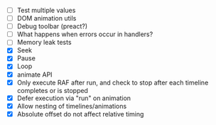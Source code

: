  - [ ] Test multiple values
 - [ ] DOM animation utils
 - [ ] Debug toolbar (preact?)
 - [ ] What happens when errors occur in handlers?
 - [ ] Memory leak tests
 - [X] Seek
 - [X] Pause
 - [X] Loop
 - [X] animate API
 - [X] Only execute RAF after run, and check to stop after each timeline completes or is stopped
 - [X] Defer execution via "run" on animation
 - [X] Allow nesting of timelines/animations
 - [X] Absolute offset do not affect relative timing